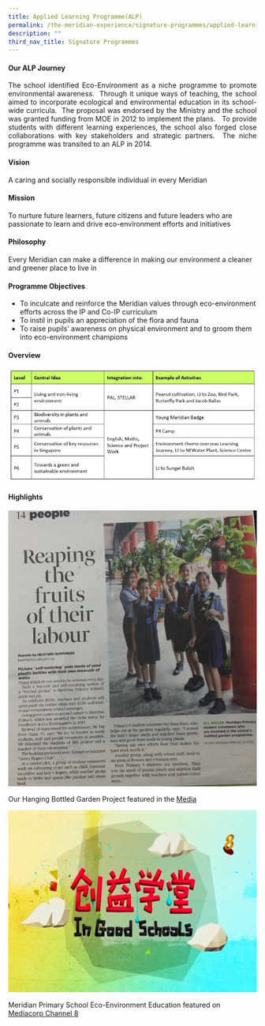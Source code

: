 ```yaml
---
title: Applied Learning Programme(ALP)
permalink: /the-meridian-experience/signature-programmes/applied-learning-programme-alp/
description: ""
third_nav_title: Signature Programmes
---
```

#### Our ALP Journey

<p align = "justify">The school identified Eco-Environment as a niche programme to promote environmental awareness.  Through it unique ways of teaching, the school aimed to incorporate ecological and environmental education in its school-wide curricula.  The proposal was endorsed by the Ministry and the school was granted funding from MOE in 2012 to implement the plans.   To provide students with different learning experiences, the school also forged close collaborations with key stakeholders and strategic partners.  The niche programme was transited to an ALP in 2014.</p>

#### Vision

<p>A caring and socially responsible individual in every Meridian</p>

#### Mission
<p>To nurture future learners, future citizens and future leaders who are passionate to learn and drive eco-environment efforts and initiatives
</p>

#### Philosophy

<p>Every Meridian can make a difference in making our environment a cleaner and greener place to live in</p>

#### Programme Objectives

<ul>
  <li>To inculcate and reinforce the Meridian values through eco-environment efforts across the IP and Co-IP curriculum</li>
  <li>To instil in pupils an appreciation of the flora and fauna  </li>
  <li>To raise pupils’ awareness on physical environment and to groom them into eco-environment champions</li>
</ul>

#### Overview

![](/images/Signature%20Programme/APL/ALP-1.jpg)

#### Highlights
![](/images/Signature%20Programme/APL/ALP-2.jpg)
<p>Our Hanging Bottled Garden Project featured in the <a href="http://www.tnp.sg/news/singapore/primary-schools-win-5000-gardening-project-prize">Media</a></p>

![](/images/Signature%20Programme/APL/ALP-3.jpg)
<p>Meridian Primary School Eco-Environment Education featured on <a href="https://www.youtube.com/watch?v=uxeYX9dAbUk">Mediacorp Channel 8</a></p>
